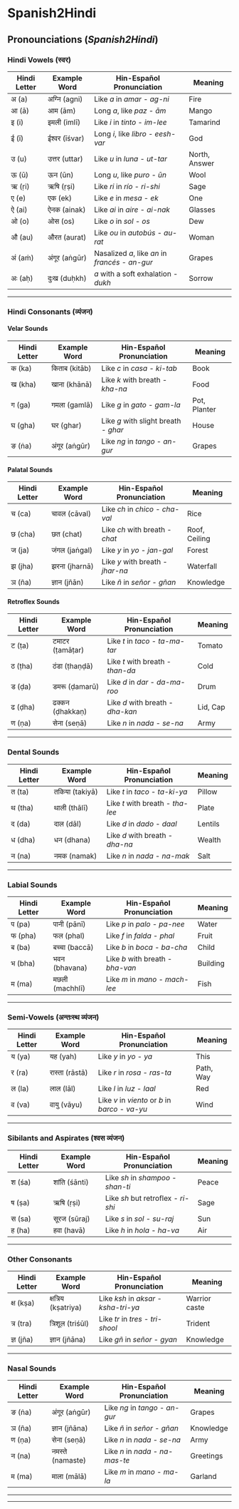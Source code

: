 # Spanish2Hindi

## Pronounciations (*Spanish2Hindi*)

### **Hindi Vowels (स्वर)**

| **Hindi Letter** | **Example Word** | **Hin-Español Pronunciation** | **Meaning**           |
|-------------------|------------------|-------------------------------|-----------------------|
| अ (a)            | अग्नि (agni)     | Like *a* in *amar* - *ag-ni* | Fire                 |
| आ (ā)            | आम (ām)          | Long *a*, like *paz* - *ām*  | Mango                |
| इ (i)            | इमली (imlī)      | Like *i* in *tinto* - *im-lee* | Tamarind            |
| ई (ī)            | ईश्वर (īśvar)    | Long *i*, like *libro* - *eesh-var* | God              |
| उ (u)            | उत्तर (uttar)    | Like *u* in *luna* - *ut-tar* | North, Answer       |
| ऊ (ū)            | ऊन (ūn)          | Long *u*, like *puro* - *ūn*  | Wool                 |
| ऋ (ṛi)           | ऋषि (ṛṣi)         | Like *ri* in *río* - *ri-shi* | Sage                 |
| ए (e)            | एक (ek)          | Like *e* in *mesa* - *ek*     | One                  |
| ऐ (ai)           | ऐनक (ainak)      | Like *ai* in *aire* - *ai-nak*| Glasses              |
| ओ (o)            | ओस (os)          | Like *o* in *sol* - *os*      | Dew                  |
| औ (au)           | औरत (aurat)      | Like *ou* in *autobús* - *au-rat* | Woman           |
| अं (aṁ)          | अंगूर (aṅgūr)    | Nasalized *a*, like *an* in *francés* - *an-gur* | Grapes  |
| अः (aḥ)          | दुःख (duḥkh)     | *a* with a soft exhalation - *dukh* | Sorrow        |

---

### **Hindi Consonants (व्यंजन)**

#### **Velar Sounds**
| **Hindi Letter** | **Example Word**   | **Hin-Español Pronunciation** | **Meaning**           |
|-------------------|--------------------|-------------------------------|-----------------------|
| क (ka)           | किताब (kitāb)     | Like *c* in *casa* - *ki-tab* | Book                 |
| ख (kha)          | खाना (khānā)       | Like *k* with breath - *kha-na* | Food              |
| ग (ga)           | गमला (gamlā)       | Like *g* in *gato* - *gam-la* | Pot, Planter         |
| घ (gha)          | घर (ghar)          | Like *g* with slight breath - *ghar* | House           |
| ङ (ṅa)           | अंगूर (aṅgūr)      | Like *ng* in *tango* - *an-gur* | Grapes           |

#### **Palatal Sounds**
| **Hindi Letter** | **Example Word**   | **Hin-Español Pronunciation** | **Meaning**           |
|-------------------|--------------------|-------------------------------|-----------------------|
| च (ca)           | चावल (cāval)       | Like *ch* in *chico* - *cha-val* | Rice             |
| छ (cha)          | छत (chat)          | Like *ch* with breath - *chat* | Roof, Ceiling        |
| ज (ja)           | जंगल (jaṅgal)      | Like *y* in *yo* - *jan-gal*   | Forest               |
| झ (jha)          | झरना (jharnā)      | Like *y* with breath - *jhar-na* | Waterfall       |
| ञ (ña)           | ज्ञान (jñān)        | Like *ñ* in *señor* - *gñan* | Knowledge            |

#### **Retroflex Sounds**
| **Hindi Letter** | **Example Word**   | **Hin-Español Pronunciation** | **Meaning**           |
|-------------------|--------------------|-------------------------------|-----------------------|
| ट (ṭa)           | टमाटर (ṭamāṭar)    | Like *t* in *taco* - *ta-ma-tar* | Tomato           |
| ठ (ṭha)          | ठंडा (ṭhaṇḍā)      | Like *t* with breath - *than-da* | Cold              |
| ड (ḍa)           | डमरू (ḍamarū)      | Like *d* in *dar* - *da-ma-roo* | Drum               |
| ढ (ḍha)          | ढक्कन (ḍhakkaṇ)    | Like *d* with breath - *dha-kan* | Lid, Cap         |
| ण (ṇa)           | सेना (seṇā)        | Like *n* in *nada* - *se-na*    | Army                |

---

### **Dental Sounds**
| **Hindi Letter** | **Example Word**   | **Hin-Español Pronunciation** | **Meaning**           |
|-------------------|--------------------|-------------------------------|-----------------------|
| त (ta)           | तकिया (takiyā)    | Like *t* in *taco* - *ta-ki-ya* | Pillow             |
| थ (tha)          | थाली (thālī)      | Like *t* with breath - *tha-lee* | Plate              |
| द (da)           | दाल (dāl)          | Like *d* in *dado* - *daal*    | Lentils             |
| ध (dha)          | धन (dhana)         | Like *d* with breath - *dha-na* | Wealth            |
| न (na)           | नमक (namak)       | Like *n* in *nada* - *na-mak*  | Salt                |

---

### **Labial Sounds**
| **Hindi Letter** | **Example Word**   | **Hin-Español Pronunciation** | **Meaning**           |
|-------------------|--------------------|-------------------------------|-----------------------|
| प (pa)           | पानी (pānī)        | Like *p* in *palo* - *pa-nee* | Water                |
| फ (pha)          | फल (phal)          | Like *f* in *falda* - *phal*  | Fruit                |
| ब (ba)           | बच्चा (baccā)      | Like *b* in *boca* - *ba-cha* | Child                |
| भ (bha)          | भवन (bhavana)      | Like *b* with breath - *bha-van* | Building          |
| म (ma)           | मछली (machhlī)     | Like *m* in *mano* - *mach-lee* | Fish              |

---

### **Semi-Vowels (अन्तःस्थ व्यंजन)**
| **Hindi Letter** | **Example Word**   | **Hin-Español Pronunciation** | **Meaning**           |
|-------------------|--------------------|-------------------------------|-----------------------|
| य (ya)           | यह (yah)           | Like *y* in *yo* - *ya*       | This                 |
| र (ra)           | रास्ता (rāstā)     | Like *r* in *rosa* - *ras-ta* | Path, Way            |
| ल (la)           | लाल (lāl)          | Like *l* in *luz* - *laal*    | Red                  |
| व (va)           | वायु (vāyu)        | Like *v* in *viento* or *b* in *barco* - *va-yu* | Wind |

---

### **Sibilants and Aspirates (श्वस व्यंजन)**
| **Hindi Letter** | **Example Word**   | **Hin-Español Pronunciation** | **Meaning**           |
|-------------------|--------------------|-------------------------------|-----------------------|
| श (śa)           | शांति (śānti)      | Like *sh* in *shampoo* - *shan-ti* | Peace           |
| ष (ṣa)           | ऋषि (ṛṣi)          | Like *sh* but retroflex - *ri-shi* | Sage              |
| स (sa)           | सूरज (sūraj)       | Like *s* in *sol* - *su-raj*   | Sun                  |
| ह (ha)           | हवा (havā)         | Like *h* in *hola* - *ha-va*  | Air                  |

---

### **Other Consonants**
| **Hindi Letter** | **Example Word**   | **Hin-Español Pronunciation** | **Meaning**           |
|-------------------|--------------------|-------------------------------|-----------------------|
| क्ष (kṣa)         | क्षत्रिय (kṣatriya) | Like *ksh* in *aksar* - *ksha-tri-ya* | Warrior caste   |
| त्र (tra)         | त्रिशूल (triśūl)    | Like *tr* in *tres* - *tri-shool* | Trident            |
| ज्ञ (jña)         | ज्ञान (jñāna)        | Like *gñ* in *señor* - *gyan* | Knowledge            |

---

### **Nasal Sounds**
| **Hindi Letter** | **Example Word**   | **Hin-Español Pronunciation** | **Meaning**           |
|-------------------|--------------------|-------------------------------|-----------------------|
| ङ (ṅa)           | अंगूर (aṅgūr)      | Like *ng* in *tango* - *an-gur* | Grapes            |
| ञ (ña)           | ज्ञान (jñāna)        | Like *ñ* in *señor* - *gñan* | Knowledge            |
| ण (ṇa)           | सेना (seṇā)        | Like *n* in *nada* - *se-na*  | Army                 |
| न (na)           | नमस्ते (namaste)   | Like *n* in *nada* - *na-mas-te* | Greetings       |
| म (ma)           | माला (mālā)        | Like *m* in *mano* - *ma-la*  | Garland              |

---


-----
